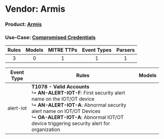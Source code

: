 Vendor: Armis
=============
### Product: [Armis](../ds_armis_armis.md)
### Use-Case: [Compromised Credentials](../../../../UseCases/uc_compromised_credentials.md)

| Rules | Models | MITRE TTPs | Event Types | Parsers |
|:-----:|:------:|:----------:|:-----------:|:-------:|
|   3   |   0    |     1      |      1      |    1    |

| Event Type | Rules                                                                                                                                                                                                                                                                                | Models |
| ---------- | ------------------------------------------------------------------------------------------------------------------------------------------------------------------------------------------------------------------------------------------------------------------------------------ | ------ |
| alert-iot  | <b>T1078 - Valid Accounts</b><br> ↳ <b>AN-ALERT-IOT-F</b>: First security alert name on the IOT/OT device<br> ↳ <b>AN-ALERT-IOT-A</b>: Abnormal security alert name on IOT/OT Devices<br> ↳ <b>OA-ALERT-IOT-A</b>: Abnormal IOT/OT device triggering security alert for organization |        |